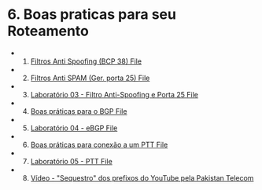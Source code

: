 # 6. Boas praticas para seu Roteamento

* 1. [Filtros Anti Spoofing (BCP 38) File](https://github.com/miguel7penteado/redes/blob/master/BCOP/6_Boas_Praticas_Para_Seu_Roteamento/01-bcp38.pdf)
* 2. [Filtros Anti SPAM (Ger. porta 25) File](https://github.com/miguel7penteado/redes/blob/master/BCOP/6_Boas_Praticas_Para_Seu_Roteamento/02-gerencia_porta_25.pdf)
* 3. [Laboratório 03 - Filtro Anti-Spoofing e Porta 25 File](https://github.com/miguel7penteado/redes/blob/master/BCOP/6_Boas_Praticas_Para_Seu_Roteamento/03-Laboratorio_spoofing_porta_25.pdf)
* 4. [Boas práticas para o BGP File](https://github.com/miguel7penteado/redes/blob/master/BCOP/6_Boas_Praticas_Para_Seu_Roteamento/04-boas_praticas_BGP.pdf)
* 5. [Laboratório 04 - eBGP File](https://github.com/miguel7penteado/redes/blob/master/BCOP/6_Boas_Praticas_Para_Seu_Roteamento/05-Laboratorio_eBGP.pdf)
* 6. [Boas práticas para conexão a um PTT File](https://github.com/miguel7penteado/redes/blob/master/BCOP/6_Boas_Praticas_Para_Seu_Roteamento/06-boas-praticas-PTT.pdf)
* 7. [Laboratório 05 - PTT File](https://github.com/miguel7penteado/redes/blob/master/BCOP/6_Boas_Praticas_Para_Seu_Roteamento/07-Laboratorio-ptt.pdf)
* 8. [Vídeo - "Sequestro" dos prefixos do YouTube pela Pakistan Telecom](https://github.com/miguel7penteado/redes/blob/master/BCOP/6_Boas_Praticas_Para_Seu_Roteamento/video-01-Youtube_e_Paquistao_Telecom.mp4)
